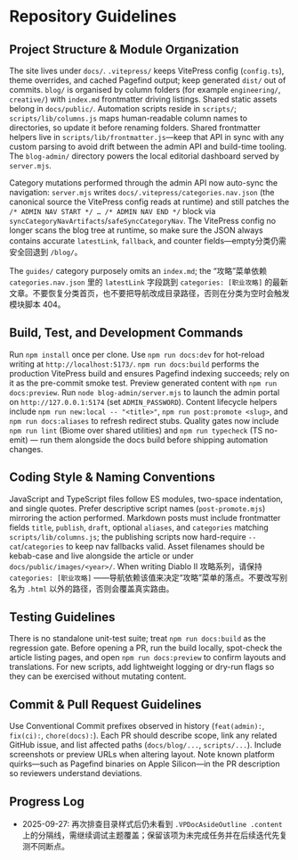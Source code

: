 # Repository Guidelines

## Project Structure & Module Organization
The site lives under `docs/`. `.vitepress/` keeps VitePress config (`config.ts`), theme overrides, and cached Pagefind output; keep generated `dist/` out of commits. `blog/` is organised by column folders (for example `engineering/`, `creative/`) with `index.md` frontmatter driving listings. Shared static assets belong in `docs/public/`. Automation scripts reside in `scripts/`; `scripts/lib/columns.js` maps human-readable column names to directories, so update it before renaming folders. Shared frontmatter helpers live in `scripts/lib/frontmatter.js`—keep that API in sync with any custom parsing to avoid drift between the admin API and build-time tooling. The `blog-admin/` directory powers the local editorial dashboard served by `server.mjs`.

Category mutations performed through the admin API now auto-sync the navigation: `server.mjs` writes `docs/.vitepress/categories.nav.json` (the canonical source the VitePress config reads at runtime) and still patches the `/* ADMIN NAV START */ … /* ADMIN NAV END */` block via `syncCategoryNavArtifacts`/`safeSyncCategoryNav`. The VitePress config no longer scans the blog tree at runtime, so make sure the JSON always contains accurate `latestLink`, `fallback`, and counter fields—empty分类仍需安全回退到 `/blog/`。

The `guides/` category purposely omits an `index.md`; the “攻略”菜单依赖 `categories.nav.json` 里的 `latestLink` 字段跳到 `categories: [职业攻略]` 的最新文章。不要恢复分类首页，也不要把导航改成目录路径，否则在分类为空时会触发模块脚本 404。

## Build, Test, and Development Commands
Run `npm install` once per clone. Use `npm run docs:dev` for hot-reload writing at `http://localhost:5173/`. `npm run docs:build` performs the production VitePress build and ensures Pagefind indexing succeeds; rely on it as the pre-commit smoke test. Preview generated content with `npm run docs:preview`. Run `node blog-admin/server.mjs` to launch the admin portal on `http://127.0.0.1:5174` (set `ADMIN_PASSWORD`). Content lifecycle helpers include `npm run new:local -- "<title>"`, `npm run post:promote <slug>`, and `npm run docs:aliases` to refresh redirect stubs. Quality gates now include `npm run lint` (Biome over shared utilities) and `npm run typecheck` (TS no-emit) — run them alongside the docs build before shipping automation changes.

## Coding Style & Naming Conventions
JavaScript and TypeScript files follow ES modules, two-space indentation, and single quotes. Prefer descriptive script names (`post-promote.mjs`) mirroring the action performed. Markdown posts must include frontmatter fields `title`, `publish`, `draft`, optional `aliases`, and `categories` matching `scripts/lib/columns.js`; the publishing scripts now hard-require `--cat`/`categories` to keep nav fallbacks valid. Asset filenames should be kebab-case and live alongside the article or under `docs/public/images/<year>/`. When writing Diablo II 攻略系列，请保持 `categories: [职业攻略]` ——导航依赖该值来决定“攻略”菜单的落点。不要改写别名为 `.html` 以外的路径，否则会覆盖真实路由。

## Testing Guidelines
There is no standalone unit-test suite; treat `npm run docs:build` as the regression gate. Before opening a PR, run the build locally, spot-check the article listing pages, and open `npm run docs:preview` to confirm layouts and translations. For new scripts, add lightweight logging or dry-run flags so they can be exercised without mutating content.

## Commit & Pull Request Guidelines
Use Conventional Commit prefixes observed in history (`feat(admin):`, `fix(ci):`, `chore(docs):`). Each PR should describe scope, link any related GitHub issue, and list affected paths (`docs/blog/...`, `scripts/...`). Include screenshots or preview URLs when altering layout. Note known platform quirks—such as Pagefind binaries on Apple Silicon—in the PR description so reviewers understand deviations.

## Progress Log

- 2025-09-27: 再次排查目录样式后仍未看到 `.VPDocAsideOutline .content` 上的分隔线，需继续调试主题覆盖；保留该项为未完成任务并在后续迭代先复测不同断点。
